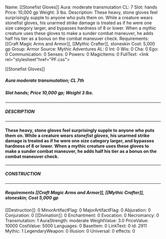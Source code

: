 Name: [[Stonefist Gloves]]
Aura: moderate transmutation
CL: 7
Slot: hands
Price: 10,000 gp
Weight: 3 lbs.
Description: These heavy, stone gloves feel surprisingly supple to anyone who puts them on. While a creature wears stonefist gloves, his unarmed strike damage is treated as if he were one size category larger, and bypasses hardness of 8 or lower. When a mythic creature uses these gloves to make a sunder combat maneuver, he adds half his tier as a bonus on the combat maneuver check.
Requirements: [[Craft Magic Arms and Armor]], [[Mythic Crafter]], stoneskin
Cost: 5,000 gp
Group: Armor
Source: Mythic Adventures
AL: 0
Int: 0
Wis: 0
Cha: 0
Ego: 0
Communication: 0
Senses: 0
Powers: 0
MagicItems: 0
FullText: <link rel="stylesheet"href="PF.css"><div class="heading"><p class="alignleft">[[Stonefist Gloves]]</p><div style="clear: both;"></div></div><div><h5><b>Aura </b>moderate transmutation; <b>CL </b>7th</h5><h5><b>Slot </b>hands; <b>Price </b>10,000 gp; <b>Weight </b>3 lbs.</h5></div><hr/><div><h5><b>DESCRIPTION</b></h5></div><hr/><div><h4><p>These heavy, stone gloves feel surprisingly supple to anyone who puts them on. While a creature wears <i>stonefist gloves</i>, his unarmed strike damage is treated as if he were one size category larger, and bypasses hardness of 8 or lower. When a mythic creature uses these gloves to make a sunder combat maneuver, he adds half his tier as a bonus on the combat maneuver check.</p></h4></div><hr/><div><h5><b>CONSTRUCTION</b></h5></div><hr/><div><h5><b>Requirements </b>[[Craft Magic Arms and Armor]], [[Mythic Crafter]], <i>stoneskin</i>; <b>Cost </b>5,000 gp</h5></div>
[[Destruction]]: 0
MinorArtifactFlag: 0
MajorArtifactFlag: 0
Abjuration: 0
Conjuration: 0
[[Divination]]: 0
Enchantment: 0
Evocation: 0
Necromancy: 0
Transmutation: 1
AuraStrength: moderate
WeightValue: 3.0
PriceValue: 10000
CostValue: 5000
Languages: 0
BaseItem: 0
LinkText: 0
id: 2911
Mythic: 1
LegendaryWeapon: 0
Illusion: 0
Universal: 0
effects: 0

